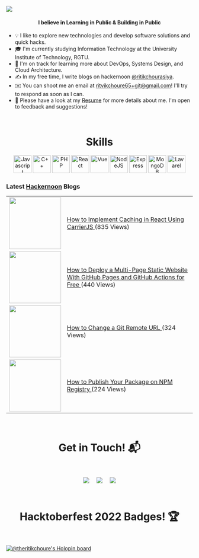 <a href="http://eddiejaoude.io" target="_blank"><img src="https://user-images.githubusercontent.com/56495602/198199409-5df07f02-70ba-48cd-9a87-e050ccb8f8af.png" /></a>

<h4 align="center">I believe in Learning in Public & Building in Public</h4>

- 💡  I like to explore new technologies and develop software solutions and quick hacks.
- 🎓  I'm currently studying Information Technology at the University Institute of Technology, RGTU.
- 🌱  I'm on track for learning more about DevOps, Systems Design, and Cloud Architecture.
- ✍️  In my free time, I write blogs on hackernoon [@ritikchourasiya](https://hackernoon.com/u/ritikchourasiya).
- ✉️  You can shoot me an email at [ritvikchoure65+git@gmail.com](mailto:ritvikchoure65+git@gmail.com)! I'll try to respond as soon as I can.
- 📄  Please have a look at my [Resume](https://docs.google.com/document/d/1L5I_DXYwbhfapVYwmaMNbsD8HNNY5kk2nZJxvv2I0bk/edit?usp=drivesdk) for more details about me. I'm open to feedback and suggestions!

<Br>
  
<h1 align="center">Skills</h1>

<p align="center">
<a href="https://developer.mozilla.org/en-US/docs/Web/JavaScript" target="_blank" rel="noreferrer"><img src="https://pluspng.com/img-png/javascript-vector-png-javascript-vector-logo-600.png" width="48" height="48" alt="Javascript" /></a>
<a href="https://docs.microsoft.com/en-us/cpp/?view=msvc-170" target="_blank" rel="noreferrer"><img src="https://th.bing.com/th/id/OIP.Wn-6RvAR6ntK8SduZeMXkAHaIU?pid=ImgDet&w=911&h=1024&rs=1" width="48" height="48" alt="C++" /></a>
<a href="https://www.php.net/" target="_blank" rel="noreferrer"><img src="https://raw.githubusercontent.com/danielcranney/readme-generator/main/public/icons/skills/php-colored.svg" width="48" height="48" alt="PHP" /></a>
<a href="https://reactjs.org/" target="_blank" rel="noreferrer"><img src="https://raw.githubusercontent.com/danielcranney/readme-generator/main/public/icons/skills/react-colored.svg" width="48" height="48" alt="React" /></a>
<a href="https://vuejs.org/" target="_blank" rel="noreferrer"><img src="https://www.blizg.com/wp-content/uploads/2020/05/1200px-Vue.js_Logo_2.svg-768x666.png" width="48" height="48" alt="Vue" /></a>
<a href="https://nodejs.org/en/" target="_blank" rel="noreferrer"><img src="https://raw.githubusercontent.com/danielcranney/readme-generator/main/public/icons/skills/nodejs-colored.svg" width="48" height="48" alt="NodeJS" /></a>
<a href="https://expressjs.com/" target="_blank" rel="noreferrer"><img src="https://raw.githubusercontent.com/danielcranney/readme-generator/main/public/icons/skills/express-colored.svg" width="48" height="48" alt="Express" /></a>
<a href="https://www.mongodb.com/" target="_blank" rel="noreferrer"><img src="https://raw.githubusercontent.com/danielcranney/readme-generator/main/public/icons/skills/mongodb-colored.svg" width="48" height="48" alt="MongoDB" /></a>
<a href="https://laravel.com/" target="_blank" rel="noreferrer"><img src="https://raw.githubusercontent.com/danielcranney/readme-generator/main/public/icons/skills/laravel-colored.svg" width="48" height="48" alt="Lavarel" /></a>
</p>

### Latest [Hackernoon](https://hackernoon.com/) Blogs

<table>
  
<tr>
<td>
<a href="https://hackernoon.com/how-to-implement-caching-in-react-using-carrierjs">
<img width="140px" src="https://hackernoon.com/_next/image?url=https%3A%2F%2Fcdn.hackernoon.com%2Fimages%2FwmX5pUAo8OZNJ7VwDt1DOfj0RT83-5qc3j9d.jpeg&w=1200&q=75">
</a>
</td>
<td>
<a href="https://hackernoon.com/how-to-implement-caching-in-react-using-carrierjs">
How to Implement Caching in React Using CarrierJS
</a> (835 Views) <br>
</td>
</tr>

<tr>
<td>
<a href="https://hackernoon.com/how-to-deploy-a-multi-page-static-website-with-github-pages-and-github-actions-for-free">
<img width="140px" src="https://hackernoon.com/_next/image?url=https%3A%2F%2Fcdn.hackernoon.com%2Fimages%2FwmX5pUAo8OZNJ7VwDt1DOfj0RT83-72p3jso.jpeg&w=1200&q=75">
</a>
</td>
<td>
<a href="https://hackernoon.com/how-to-deploy-a-multi-page-static-website-with-github-pages-and-github-actions-for-free">How to Deploy a Multi-Page Static Website With GitHub Pages and GitHub Actions for Free 
</a> (440 Views) <br>
</td>
</tr>

<tr>
<td>
<a href="https://hackernoon.com/how-to-change-a-git-remote-url">
<img width="140px" src="https://hackernoon.com/_next/image?url=https%3A%2F%2Fcdn.hackernoon.com%2Fimages%2FwmX5pUAo8OZNJ7VwDt1DOfj0RT83-0q93j1d.jpeg&w=1200&q=75">
</a> 
</td>
<td>
<a href="https://hackernoon.com/how-to-change-a-git-remote-url">How to Change a Git Remote URL
</a> (324 Views) <br>
</td>
</tr>

<tr>
<td>
<a href="https://hackernoon.com/how-to-publish-your-package-on-npm-registry">
<img width="140px" src="https://hackernoon.com/_next/image?url=https%3A%2F%2Fcdn.hackernoon.com%2Fimages%2FwmX5pUAo8OZNJ7VwDt1DOfj0RT83-ak93nt3.jpeg&w=1080&q=75">
</a>
</td>
<td>
<a href="https://hackernoon.com/how-to-publish-your-package-on-npm-registry">How to Publish Your Package on NPM Registry
</a> (224 Views) <br>
</td>
</tr>

</table>


<Br>
<h1 align="center">Get in Touch! 📬</h1>
<Br>
<p align="center">
<a href="https://www.linkedin.com/in/ritikchourasiya/" target="blank"><img align="center" src="https://img.shields.io/badge/Ritik Chourasiya-0077B5?style=for-the-badge&logo=linkedin&logoColor=white" /></a> &nbsp;&nbsp;&nbsp;  <a href="mailto:ritvikchoure65@gmail.com" target="blank"><img align="center" src="https://img.shields.io/badge/ritvikchoure65@gmail.com-D14836?style=for-the-badge&logo=gmail&logoColor=white" /></a>    &nbsp;&nbsp;&nbsp;       <a href="https://twitter.com/theritikchoure" target="blank"><img align="center" src="https://img.shields.io/badge/theritikchoure-1DA1F2?style=for-the-badge&logo=twitter&logoColor=white" /></a>
</p>
  
<Br>
<h1 align="center">Hacktoberfest 2022 Badges! 🏆</h1>
<Br>
 
  
[![@theritikchoure's Holopin board](https://holopin.me/theritikchoure)](https://holopin.io/@theritikchoure)
